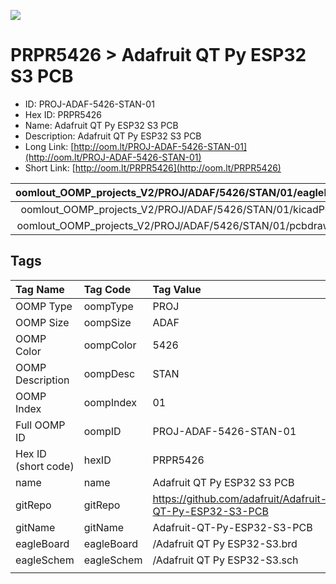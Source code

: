 


  
![][im]
# PRPR5426 > Adafruit QT Py ESP32 S3 PCB

- ID: PROJ-ADAF-5426-STAN-01
- Hex ID: PRPR5426
- Name: Adafruit QT Py ESP32 S3 PCB
- Description: Adafruit QT Py ESP32 S3 PCB
- Long Link: [http://oom.lt/PROJ-ADAF-5426-STAN-01](http://oom.lt/PROJ-ADAF-5426-STAN-01)
- Short Link: [http://oom.lt/PRPR5426](http://oom.lt/PRPR5426)
  

|oomlout_OOMP_projects_V2/PROJ/ADAF/5426/STAN/01/eagleImage.png|oomlout_OOMP_projects_V2/PROJ/ADAF/5426/STAN/01/eagleSchemImage.png|oomlout_OOMP_projects_V2/PROJ/ADAF/5426/STAN/01/kicadPcb3dFront.png|oomlout_OOMP_projects_V2/PROJ/ADAF/5426/STAN/01/kicadPcb3dBack.png|
| :---: | :---: | :---: | :---: |
|oomlout_OOMP_projects_V2/PROJ/ADAF/5426/STAN/01/kicadPcb3d.png|oomlout_OOMP_projects_V2/PROJ/ADAF/5426/STAN/01/bomBack.png|oomlout_OOMP_projects_V2/PROJ/ADAF/5426/STAN/01/bomFront.png|oomlout_OOMP_projects_V2/PROJ/ADAF/5426/STAN/01/pcbdraw.svg|
|oomlout_OOMP_projects_V2/PROJ/ADAF/5426/STAN/01/pcbdrawBack.svg||||

## Tags
  

|Tag Name|Tag Code|Tag Value|
| :--- | :--- | :--- |
|OOMP Type|oompType|PROJ|
|OOMP Size|oompSize|ADAF|
|OOMP Color|oompColor|5426|
|OOMP Description|oompDesc|STAN|
|OOMP Index|oompIndex|01|
|Full OOMP ID|oompID|PROJ-ADAF-5426-STAN-01|
|Hex ID (short code)|hexID|PRPR5426|
|name|name|Adafruit QT Py ESP32 S3 PCB|
|gitRepo|gitRepo|https://github.com/adafruit/Adafruit-QT-Py-ESP32-S3-PCB|
|gitName|gitName|Adafruit-QT-Py-ESP32-S3-PCB|
|eagleBoard|eagleBoard|/Adafruit QT Py ESP32-S3.brd|
|eagleSchem|eagleSchem|/Adafruit QT Py ESP32-S3.sch|
||||



[im]: PROJ/ADAF/5426/STAN/01/kicadPcb3d_450.png
